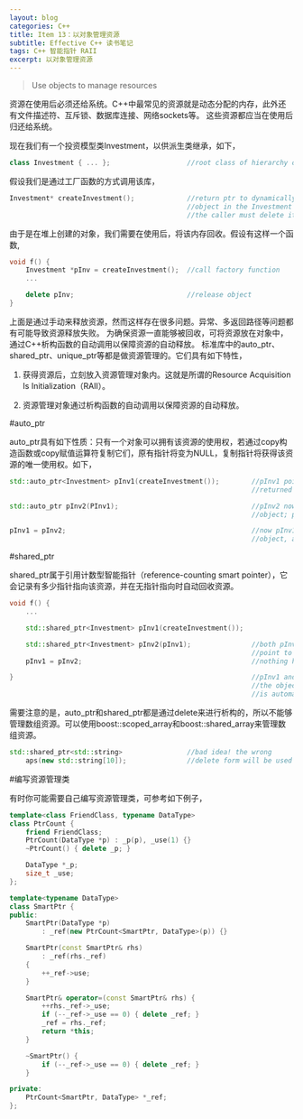 ```yaml
---
layout: blog
categories: C++
title: Item 13：以对象管理资源
subtitle: Effective C++ 读书笔记
tags: C++ 智能指针 RAII
excerpt: 以对象管理资源
---
```


> Use objects to manage resources

资源在使用后必须还给系统。C++中最常见的资源就是动态分配的内存，此外还有文件描述符、互斥锁、数据库连接、网络sockets等。
这些资源都应当在使用后归还给系统。

现在我们有一个投资模型类Investment，以供派生类继承，如下，

```cpp
class Investment { ... };                   //root class of hierarchy of investment types
```

假设我们是通过工厂函数的方式调用该库，

```cpp
Investment* createInvestment();             //return ptr to dynamically allocated
                                            //object in the Investment hierarchy;
                                            //the caller must delete it
```

由于是在堆上创建的对象，我们需要在使用后，将该内存回收。假设有这样一个函数,

```cpp
void f() {
    Investment *pInv = createInvestment();  //call factory function 
    ...

    delete pInv;                            //release object
}
```

上面是通过手动来释放资源，然而这样存在很多问题。异常、多返回路径等问题都有可能导致资源释放失败。
为确保资源一直能够被回收，可将资源放在对象中，通过C++析构函数的自动调用以保障资源的自动释放。
标准库中的auto\_ptr、shared\_ptr、unique\_ptr等都是做资源管理的。它们具有如下特性，

1. 获得资源后，立刻放入资源管理对象内。这就是所谓的Resource Acquisition Is Initialization（RAII）。

2. 资源管理对象通过析构函数的自动调用以保障资源的自动释放。

#auto\_ptr

auto\_ptr具有如下性质：只有一个对象可以拥有该资源的使用权，若通过copy构造函数或copy赋值运算符复制它们，原有指针将变为NULL，复制指针将获得该资源的唯一使用权。如下，

```cpp
std::auto_ptr<Investment> pInv1(createInvestment());        //pInv1 points to the object
                                                            //returned from createInvestment 

std::auto_ptr pInv2(PInv1);                                 //pInv2 now points to the
                                                            //object; pInv1 is now NULL

pInv1 = pInv2;                                              //now pInv1 points to the
                                                            //object, and pInv2 is NULL
```

#shared\_ptr

shared\_ptr属于引用计数型智能指针（reference-counting smart
pointer），它会记录有多少指针指向该资源，并在无指针指向时自动回收资源。

```cpp
void f() {
    ...

    std::shared_ptr<Investment> pInv1(createInvestment());

    std::shared_ptr<Investment> pInv2(pInv1);               //both pInv1 and pInv2 
                                                            //point to the object
    pInv1 = pInv2;                                          //nothing has changed

}                                                           //pInv1 and pInv2 are destroyed, and
                                                            //the object they point to 
                                                            //is automatically deleted
```

需要注意的是，auto\_ptr和shared\_ptr都是通过delete来进行析构的，所以不能够管理数组资源。可以使用boost::scoped\_array和boost::shared\_array来管理数组资源。

```cpp
std::shared_ptr<std::string>                //bad idea! the wrong
    aps(new std::string[10]);               //delete form will be used
```

#编写资源管理类

有时你可能需要自己编写资源管理类，可参考如下例子，

```cpp
template<class FriendClass, typename DataType>
class PtrCount {
    friend FriendClass;
    PtrCount(DataType *p) : _p(p), _use(1) {}
    ~PtrCount() { delete _p; }

    DataType *_p;
    size_t _use;
};

template<typename DataType>
class SmartPtr {
public:
    SmartPtr(DataType *p)
        : _ref(new PtrCount<SmartPtr, DataType>(p)) {}

    SmartPtr(const SmartPtr& rhs)
        : _ref(rhs._ref)
    {
        ++_ref->use;
    }

    SmartPtr& operator=(const SmartPtr& rhs) {
        ++rhs._ref->_use;
        if (--_ref->_use == 0) { delete _ref; }
        _ref = rhs._ref;
        return *this;
    }

    ~SmartPtr() {
        if (--_ref->_use == 0) { delete _ref; }
    }

private:
    PtrCount<SmartPtr, DataType> *_ref;
};
```
